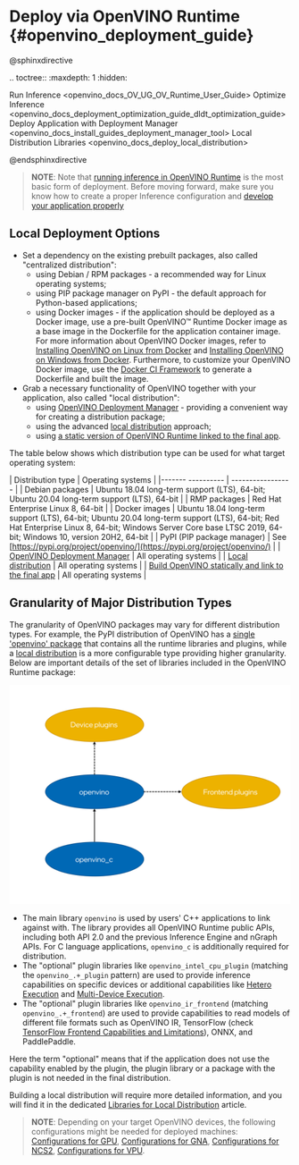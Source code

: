 # Deploy via OpenVINO Runtime {#openvino_deployment_guide}

@sphinxdirective

.. toctree::
   :maxdepth: 1
   :hidden:

   Run Inference <openvino_docs_OV_UG_OV_Runtime_User_Guide>
   Optimize Inference <openvino_docs_deployment_optimization_guide_dldt_optimization_guide>
   Deploy Application with Deployment Manager <openvino_docs_install_guides_deployment_manager_tool>
   Local Distribution Libraries <openvino_docs_deploy_local_distribution>

@endsphinxdirective

> **NOTE**: Note that [running inference in OpenVINO Runtime](../openvino_intro.md) is the most basic form of deployment. Before moving forward, make sure you know how to create a proper Inference configuration and [develop your application properly](../integrate_with_your_application.md)


## Local Deployment Options

- Set a dependency on the existing prebuilt packages, also called "centralized distribution":
    - using Debian / RPM packages - a recommended way for Linux operating systems;
    - using PIP package manager on PyPI - the default approach for Python-based applications;
    - using Docker images - if the application should be deployed as a Docker image, use a pre-built OpenVINO™ Runtime Docker image as a base image in the Dockerfile for the application container image. For more information about OpenVINO Docker images, refer to [Installing OpenVINO on Linux from Docker](../../install_guides/installing-openvino-docker-linux.md) and [Installing OpenVINO on Windows from Docker](../../install_guides/installing-openvino-docker-windows.md). 
Furthermore, to customize your OpenVINO Docker image, use the [Docker CI Framework](https://github.com/openvinotoolkit/docker_ci) to generate a Dockerfile and built the image. 
- Grab a necessary functionality of OpenVINO together with your application, also called "local distribution":
    - using [OpenVINO Deployment Manager](deployment-manager-tool.md) - providing a convenient way for creating a distribution package;
    - using the advanced [local distribution](local-distribution.md) approach;
    - using [a static version of OpenVINO Runtime linked to the final app](https://github.com/openvinotoolkit/openvino/wiki/StaticLibraries).

The table below shows which distribution type can be used for what target operating system:

| Distribution type | Operating systems |
|------- ---------- | ----------------- |
| Debian packages | Ubuntu 18.04 long-term support (LTS), 64-bit; Ubuntu 20.04 long-term support (LTS), 64-bit |
| RMP packages | Red Hat Enterprise Linux 8, 64-bit |
| Docker images | Ubuntu 18.04 long-term support (LTS), 64-bit; Ubuntu 20.04 long-term support (LTS), 64-bit; Red Hat Enterprise Linux 8, 64-bit; Windows Server Core base LTSC 2019, 64-bit; Windows 10, version 20H2, 64-bit |
| PyPI (PIP package manager) | See [https://pypi.org/project/openvino/](https://pypi.org/project/openvino/) |
| [OpenVINO Deployment Manager](deployment-manager-tool.md) | All operating systems |
| [Local distribution](local-distribution.md) | All operating systems |
| [Build OpenVINO statically and link to the final app](https://github.com/openvinotoolkit/openvino/wiki/StaticLibraries) | All operating systems |

## Granularity of Major Distribution Types

The granularity of OpenVINO packages may vary for different distribution types. For example, the PyPI distribution of OpenVINO has a [single 'openvino' package](https://pypi.org/project/openvino/) that contains all the runtime libraries and plugins, while a [local distribution](local-distribution.md) is a more configurable type providing higher granularity. Below are important details of the set of libraries included in the OpenVINO Runtime package:

![](../../img/deployment_simplified.svg)

- The main library `openvino` is used by users' C++ applications to link against with. The library provides all OpenVINO Runtime public APIs, including both API 2.0 and the previous Inference Engine and nGraph APIs. For C language applications, `openvino_c` is additionally required for distribution.
- The "optional" plugin libraries like `openvino_intel_cpu_plugin` (matching the `openvino_.+_plugin` pattern) are used to provide inference capabilities on specific devices or additional capabilities like [Hetero Execution](../hetero_execution.md) and [Multi-Device Execution](../multi_device.md).
- The "optional" plugin libraries like `openvino_ir_frontend` (matching `openvino_.+_frontend`) are used to provide capabilities to read models of different file formats such as OpenVINO IR,
TensorFlow (check [TensorFlow Frontend Capabilities and Limitations](../../resources/tensorflow_frontend.md)), ONNX, and PaddlePaddle.

Here the term "optional" means that if the application does not use the capability enabled by the plugin, the plugin library or a package with the plugin is not needed in the final distribution.

Building a local distribution will require more detailed information, and you will find it in the dedicated [Libraries for Local Distribution](local-distribution.md) article.

> **NOTE**: Depending on your target OpenVINO devices, the following configurations might be needed for deployed machines: [Configurations for GPU](../../install_guides/configurations-for-intel-gpu.md), [Configurations for GNA](../../install_guides/configurations-for-intel-gna.md), [Configurations for NCS2](../../install_guides/configurations-for-ncs2.md), [Configurations for VPU](../../install_guides/configurations-for-ivad-vpu.md).
